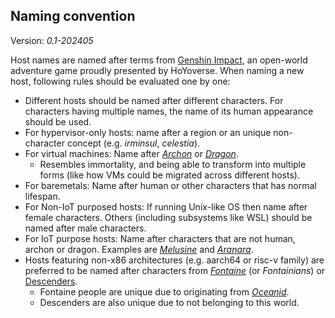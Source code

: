 ## Naming convention

Version: *0.1-202405*

Host names are named after terms from [Genshin Impact](https://genshin.hoyoverse.com/en/), an open-world adventure game proudly presented by HoYoverse. When naming a new host, following rules should be evaluated one by one:

* Different hosts should be named after different characters. For characters having multiple names, the name of its human appearance should be used.
* For hypervisor-only hosts: name after a region or an unique non-character concept (e.g. *irminsul*, *celestia*). 
* For virtual machines: Name after [*Archon*](https://genshin-impact.fandom.com/wiki/The_Seven) or [*Dragon*](https://genshin-impact.fandom.com/wiki/Dragon). 
  * Resembles immortality, and being able to transform into multiple forms (like how VMs could be migrated across different hosts).
* For baremetals: Name after human or other characters that has normal lifespan.
* For Non-IoT purposed hosts: If running Unix-like OS then name after female characters. Others (including subsystems like WSL) should be named after male characters. 
* For IoT purpose hosts: Name after characters that are not human, archon or dragon. Examples are [*Melusine*](https://genshin-impact.fandom.com/wiki/Melusine) and [*Aranara*](https://genshin-impact.fandom.com/wiki/Aranara).
* Hosts featuring non-x86 architectures (e.g. aarch64 or risc-v family) are preferred to be named after characters from [*Fontaine*](https://genshin-impact.fandom.com/wiki/Fontaine) (or *Fontainians*) or [Descenders](https://genshin-impact.fandom.com/wiki/Descender).
    * Fontaine people are unique due to originating from [*Oceanid*](https://genshin-impact.fandom.com/wiki/Oceanid).
    * Descenders are also unique due to not belonging to this world.
  